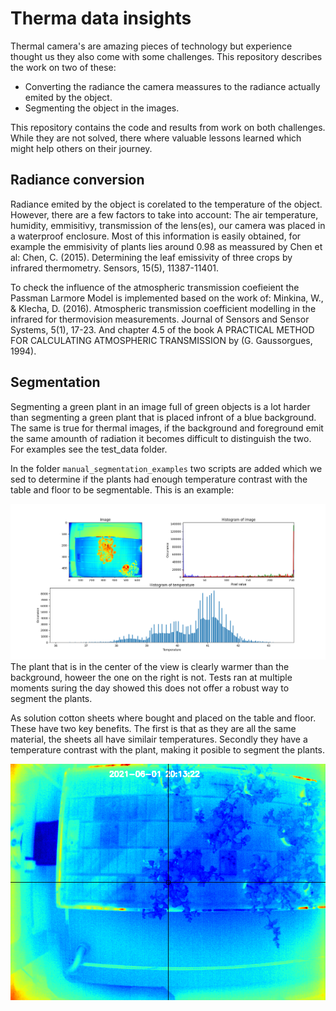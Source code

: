 # Therma data insights
Thermal camera's are amazing pieces of technology but experience thought us they also come with some challenges. This repository describes the work on two of these: 

- Converting the radiance the camera meassures to the radiance actually emited by the object.
- Segmenting the object in the images. 

This repository contains the code and results from work on both challenges. While they are not solved, there where valuable lessons learned which might help others on their journey.

## Radiance conversion
Radiance emited by the object is corelated to the temperature of the object. However, there are a few factors to take into account:
The air temperature, humidity, emmisitivy, transmission of the lens(es), our camera was placed in a waterproof enclosure. 
Most of this information is easily obtained, for example the emmisivity of plants lies around 0.98 as meassured by Chen et al: Chen, C. (2015). Determining the leaf emissivity of three crops by infrared thermometry. Sensors, 15(5), 11387-11401.

To check the influence of the atmospheric transmission coefieient the Passman Larmore Model is implemented  based on the work of: 
Minkina, W., & Klecha, D. (2016). Atmospheric transmission coefficient modelling in the infrared for thermovision measurements. Journal of Sensors and Sensor Systems, 5(1), 17-23.
And chapter 4.5 of the book A PRACTICAL METHOD FOR CALCULATING ATMOSPHERIC TRANSMISSION by (G. Gaussorgues, 1994).


## Segmentation
Segmenting a green plant in an image full of green objects is a lot harder than segmenting a green plant that is placed infront of a blue background. 
The same is true for thermal images, if the background and foreground emit the same amounth of radiation it becomes difficult to distinguish the two. 
For examples see the test_data folder.

In the folder `manual_segmentation_examples` two scripts are added which we sed to determine if the plants had enough temperature contrast with the table and floor to be segmentable. This is an example:

![Histogram of test.png](manual_segmentation_examples/histogram%20of%20test.png)
The plant that is in the center of the view is clearly warmer than the background, howeer the one on the right is not. Tests ran at multiple moments suring the day showed this does not offer a robust way to segment the plants.

As solution cotton sheets where bought and placed on the table and floor. 
These have two key benefits. The first is that as they are all the same material, the sheets all have similair temperatures. Secondly they have a temperature contrast with the plant, making it posible to segment the plants. 


![position check](position%20check.png)
